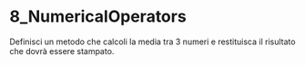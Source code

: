 # 8_NumericalOperators
Definisci un metodo che calcoli la media tra 3 numeri e restituisca il risultato che dovrà essere stampato.

